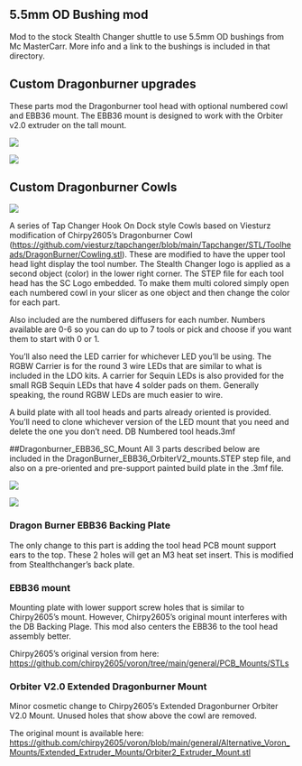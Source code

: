 ## 5.5mm OD Bushing mod
Mod to the stock Stealth Changer shuttle to use 5.5mm OD bushings from Mc MasterCarr. More info and a link to the bushings is included in that directory. 

## Custom Dragonburner upgrades
These parts mod the Dragonburner tool head with optional numbered cowl and EBB36 mount. The EBB36 mount is designed to work with the Orbiter v2.0 extruder on the tall mount.

![](https://github.com/StealthChanger/Toolchanger/blob/main/UserMods/traxman25/images/DB5s.jpg?raw=true)

![](https://github.com/StealthChanger/Toolchanger/blob/main/UserMods/traxman25/images/DB6s.jpg?raw=true)

## Custom Dragonburner Cowls
![](https://github.com/StealthChanger/Toolchanger/blob/main/UserMods/traxman25/images/DB7s.jpg?raw=true)

A series of Tap Changer Hook On Dock style Cowls based on Viesturz modification of Chirpy2605’s Dragonburner Cowl (https://github.com/viesturz/tapchanger/blob/main/Tapchanger/STL/Toolheads/DragonBurner/Cowling.stl).  These are modified to have the upper tool head light display the tool number. The Stealth Changer logo is applied as a second object (color) in the lower right corner. The STEP file for each tool head has the SC Logo embedded. To make them multi colored simply open each numbered cowl in your slicer as one object and then change the color for each part.

Also included are the numbered diffusers for each number. Numbers available are 0-6 so you can do up to 7 tools or pick and choose if you want them to start with 0 or 1.

You’ll also need the LED carrier for whichever LED you’ll be using. The RGBW Carrier is for the round 3 wire LEDs that are similar to what is included in the LDO kits. A carrier for Sequin LEDs is also provided for the small RGB Sequin LEDs that have 4 solder pads on them. Generally speaking, the round RGBW LEDs are much easier to wire.

A build plate with all tool heads and parts already oriented is provided. You’ll need to clone whichever version of the LED mount that you need and delete the one you don’t need. DB Numbered tool heads.3mf

##Dragonburner_EBB36_SC_Mount
All 3 parts described below are included in the DragonBurner_EBB36_OrbiterV2_mounts.STEP step file, and also on a pre-oriented and pre-support painted build plate in the .3mf file. 

![](https://github.com/StealthChanger/Toolchanger/blob/main/UserMods/traxman25/images/EBB36%20Mounts.jpg?raw=true)

![](https://github.com/StealthChanger/Toolchanger/blob/main/UserMods/traxman25/images/EBB36%20Mount%202s.jpg?raw=true)

### Dragon Burner EBB36 Backing Plate 
The only change to this part is adding the tool head PCB mount support ears to the top. These 2 holes will get an M3 heat set insert. This is modified from Stealthchanger’s back plate.

### EBB36 mount
Mounting plate with lower support screw holes that is similar to Chirpy2605’s mount. However, Chirpy2605’s original mount interferes with the DB Backing Plage. This mod also centers the EBB36 to the tool head assembly better.

Chirpy2605’s original version from here: https://github.com/chirpy2605/voron/tree/main/general/PCB_Mounts/STLs

### Orbiter V2.0 Extended Dragonburner Mount 
Minor cosmetic change to Chirpy2605’s Extended Dragonburner Orbiter V2.0 Mount. Unused holes that show above the cowl are removed.

The original mount is available here: https://github.com/chirpy2605/voron/blob/main/general/Alternative_Voron_Mounts/Extended_Extruder_Mounts/Orbiter2_Extruder_Mount.stl
